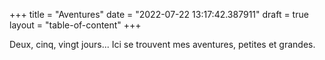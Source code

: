 +++
title = "Aventures"
date = "2022-07-22 13:17:42.387911"
draft = true
layout = "table-of-content"
+++

Deux, cinq, vingt jours... Ici se trouvent mes aventures, petites et grandes.